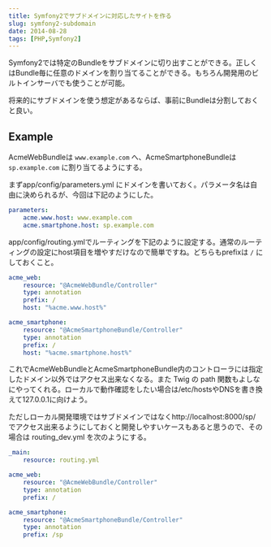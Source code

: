 ```yaml
---
title: Symfony2でサブドメインに対応したサイトを作る
slug: symfony2-subdomain
date: 2014-08-28
tags: [PHP,Symfony2]
---
```


Symfony2では特定のBundleをサブドメインに切り出すことができる。正しくはBundle毎に任意のドメインを割り当てることができる。もちろん開発用のビルトインサーバでも使うことが可能。

将来的にサブドメインを使う想定があるならば、事前にBundleは分割しておくと良い。

## Example

AcmeWebBundleは `www.example.com` へ、AcmeSmartphoneBundleは `sp.example.com` に割り当てるようにする。

まずapp/config/parameters.yml にドメインを書いておく。パラメータ名は自由に決められるが、今回は下記のようにした。

```yaml
parameters:
    acme.www.host: www.example.com
    acme.smartphone.host: sp.example.com
```

app/config/routing.ymlでルーティングを下記のように設定する。通常のルーティングの設定にhost項目を増やすだけなので簡単ですね。どちらもprefixは `/` にしておくこと。

```yaml
acme_web:
    resource: "@AcmeWebBundle/Controller"
    type: annotation
    prefix: /
    host: "%acme.www.host%"

acme_smartphone:
    resource: "@AcmeSmartphoneBundle/Controller"
    type: annotation
    prefix: /
    host: "%acme.smartphone.host%"
```

これでAcmeWebBundleとAcmeSmartphoneBundle内のコントローラには指定したドメイン以外ではアクセス出来なくなる。また Twig の path 関数もよしなにやってくれる。ローカルで動作確認をしたい場合は/etc/hostsやDNSを書き換えて127.0.0.1に向けよう。

ただしローカル開発環境ではサブドメインではなくhttp://localhost:8000/sp/ でアクセス出来るようにしておくと開発しやすいケースもあると思うので、その場合は routing\_dev.yml を次のようにする。

```yaml
_main:
    resource: routing.yml

acme_web:
    resource: "@AcmeWebBundle/Controller"
    type: annotation
    prefix: /

acme_smartphone:
    resource: "@AcmeSmartphoneBundle/Controller"
    type: annotation
    prefix: /sp
```

